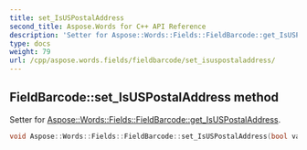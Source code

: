 ```yaml
---
title: set_IsUSPostalAddress
second_title: Aspose.Words for C++ API Reference
description: 'Setter for Aspose::Words::Fields::FieldBarcode::get_IsUSPostalAddress.'
type: docs
weight: 79
url: /cpp/aspose.words.fields/fieldbarcode/set_isuspostaladdress/
---
```

## FieldBarcode::set_IsUSPostalAddress method


Setter for [Aspose::Words::Fields::FieldBarcode::get_IsUSPostalAddress](../get_isuspostaladdress/).

```cpp
void Aspose::Words::Fields::FieldBarcode::set_IsUSPostalAddress(bool value)
```

